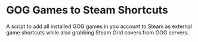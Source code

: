 # GOG Games to Steam Shortcuts

A script to add all installed GOG games in you account to Steam as
external game shortcuts while also grabbing Steam Grid covers from GOG
servers.
